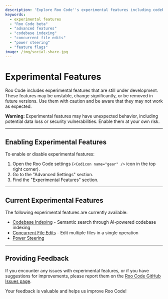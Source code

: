 ```yaml
---
description: 'Explore Roo Code''s experimental features including codebase indexing, concurrent file edits, and power steering. Enable advanced capabilities that are still under development.'
keywords:
  - experimental features
  - "Roo Code beta"
  - "advanced features"
  - "codebase indexing"
  - "concurrent file edits"
  - "power steering"
  - "feature flags"
image: /img/social-share.jpg
---
```


# Experimental Features

Roo Code includes experimental features that are still under development. These features may be unstable, change significantly, or be removed in future versions. Use them with caution and be aware that they may not work as expected.

**Warning:** Experimental features may have unexpected behavior, including potential data loss or security vulnerabilities. Enable them at your own risk.

---

## Enabling Experimental Features

To enable or disable experimental features:

1.  Open the Roo Code settings (`<Codicon name="gear" />` icon in the top right corner).
2.  Go to the "Advanced Settings" section.
3.  Find the "Experimental Features" section.

---

## Current Experimental Features

The following experimental features are currently available:

- [Codebase Indexing](/features/codebase-indexing) - Semantic search through AI-powered codebase indexing
- [Concurrent File Edits](/features/experimental/concurrent-file-edits) - Edit multiple files in a single operation
- [Power Steering](/features/experimental/power-steering)

---

## Providing Feedback

If you encounter any issues with experimental features, or if you have suggestions for improvements, please report them on the [Roo Code GitHub Issues page](https://github.com/RooCodeInc/Roo-Code/issues).

Your feedback is valuable and helps us improve Roo Code!
